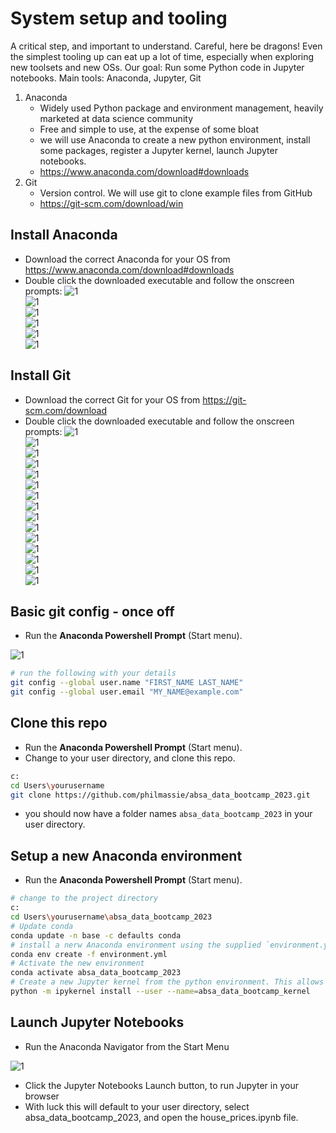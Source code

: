 # System setup and tooling
A critical step, and important to understand. Careful, here be dragons!
Even the simplest tooling up can eat up a lot of time, especially when exploring new toolsets and new OSs.
Our goal: Run some Python code in Jupyter notebooks.
Main tools: Anaconda, Jupyter, Git
1.	Anaconda
    - Widely used Python package and environment management, heavily marketed at data science community
    - Free and simple to use, at the expense of some bloat
    - we will use Anaconda to create a new python environment, install some packages, register a Jupyter kernel, launch Jupyter notebooks.
    - https://www.anaconda.com/download#downloads
2.	Git
    - Version control. We will use git to clone example files from GitHub
    - https://git-scm.com/download/win

## Install Anaconda
- Download the correct Anaconda for your OS from https://www.anaconda.com/download#downloads
- Double click the downloaded executable and follow the onscreen prompts:
![1](./images/Picture1.png)  
![1](./images/Picture2.png)  
![1](./images/Picture3.png)  
![1](./images/Picture4.png)  
![1](./images/Picture5.png)  
![1](./images/Picture6.png) 

## Install Git
- Download the correct Git for your OS from https://git-scm.com/download
- Double click the downloaded executable and follow the onscreen prompts:
![1](./images/Picture7.png)  
![1](./images/Picture8.png)  
![1](./images/Picture9.png)  
![1](./images/Picture10.png)  
![1](./images/Picture11.png)  
![1](./images/Picture12.png)  
![1](./images/Picture13.png)  
![1](./images/Picture14.png)  
![1](./images/Picture15.png)  
![1](./images/Picture16.png)  
![1](./images/Picture17.png)  
![1](./images/Picture18.png)  
![1](./images/Picture19.png)  
![1](./images/Picture20.png)  
![1](./images/Picture21.png)  
 
## Basic git config - once off
- Run the **Anaconda Powershell Prompt** (Start menu).

![1](./images/Picture6a.png)  
```bash
# run the following with your details
git config --global user.name "FIRST_NAME LAST_NAME"
git config --global user.email "MY_NAME@example.com"
```

## Clone this repo
- Run the **Anaconda Powershell Prompt** (Start menu).
- Change to your user directory, and clone this repo.
```bash
c:
cd Users\yourusername
git clone https://github.com/philmassie/absa_data_bootcamp_2023.git
```
- you should now have a folder names `absa_data_bootcamp_2023` in your user directory.

## Setup a new Anaconda environment
- Run the **Anaconda Powershell Prompt** (Start menu).
```bash
# change to the project directory
c:
cd Users\yourusername\absa_data_bootcamp_2023
# Update conda
conda update -n base -c defaults conda
# install a nerw Anaconda environment using the supplied `environment.yml` 
conda env create -f environment.yml
# Activate the new environment
conda activate absa_data_bootcamp_2023
# Create a new Jupyter kernel from the python environment. This allows Jupyter Notebooks to use the new Anaconda environment
python -m ipykernel install --user --name=absa_data_bootcamp_kernel
```


## Launch Jupyter Notebooks
- Run the Anaconda Navigator from the Start Menu

![1](./images/Picture22.png)  

- Click the Jupyter Notebooks Launch button, to run Jupyter in your browser
- With luck this will default to your user directory, select absa_data_bootcamp_2023, and open the house_prices.ipynb file.

